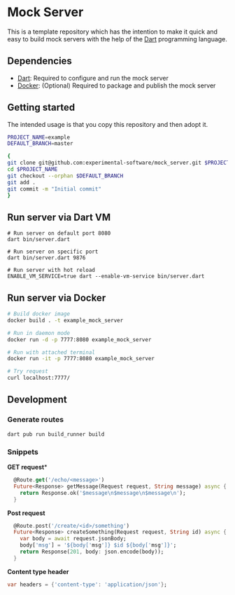 # Mock Server

This is a template repository which has the intention to make it quick and easy to build mock servers with
the help of the [Dart](https://www.dart.dev) programming language.

## Dependencies

- [Dart](https://www.dart.dev): Required to configure and run the mock server
- [Docker](https://www.docker.com): (Optional) Required to package and publish the mock server

## Getting started

The intended usage is that you copy this repository and then adopt it.

```bash
PROJECT_NAME=example
DEFAULT_BRANCH=master

{
git clone git@github.com:experimental-software/mock_server.git $PROJECT_NAME
cd $PROJECT_NAME
git checkout --orphan $DEFAULT_BRANCH
git add .
git commit -m "Initial commit"
}
```

## Run server via Dart VM

```
# Run server on default port 8080
dart bin/server.dart

# Run server on specific port
dart bin/server.dart 9876

# Run server with hot reload
ENABLE_VM_SERVICE=true dart --enable-vm-service bin/server.dart
```

## Run server via Docker

```bash
# Build docker image
docker build . -t example_mock_server

# Run in daemon mode
docker run -d -p 7777:8080 example_mock_server

# Run with attached terminal
docker run -it -p 7777:8080 example_mock_server

# Try request
curl localhost:7777/
```

## Development

### Generate routes

```
dart pub run build_runner build
```

### Snippets

**GET request***

```dart
  @Route.get('/echo/<message>')
  Future<Response> getMessage(Request request, String message) async {
    return Response.ok('$message\n$message\n$message\n');
  }
```

**Post request**

```dart
  @Route.post('/create/<id>/something')
  Future<Response> createSomething(Request request, String id) async {
    var body = await request.jsonBody;
    body['msg'] = '${body['msg']} $id ${body['msg']}';
    return Response(201, body: json.encode(body));
  }
```

**Content type header**

```dart
var headers = {'content-type': 'application/json'};
```
